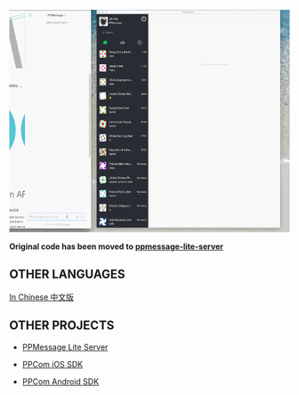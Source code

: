 
<!-- Customer             |  Service -->
<!-- :-------------------------:|:-------------------------: -->
<!-- ![](doc/ppcom.gif)  | ![](doc/ppkefu.gif) -->

<img src="doc/ppkefu-ppcom.gif" height=400px></img>

<strong>Original code has been moved to [ppmessage-lite-server](https://github.com/PPMESSAGE/ppmessage-lite-server) </strong>


## OTHER LANGUAGES

[In Chinese 中文版](doc/zh-cn/README.md)


## OTHER PROJECTS

* [PPMessage Lite Server](https://github.com/PPMESSAGE/ppmessage-lite-server)

* [PPCom iOS SDK](https://github.com/PPMESSAGE/ppcom-ios-sdk)

* [PPCom Android SDK](https://github.com/PPMESSAGE/ppcom-android-sdk)
